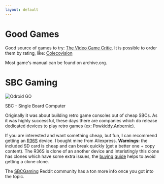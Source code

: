 ```yaml
---
layout: default
---
```


# Good Games

Good source of games to try: [The Video Game Critic](http://videogamecritic.com/).
It is possible to order them by rating, like: [Colecovision](http://videogamecritic.com/coleco_g.htm)

Most game's manual can be found on archive.org.

# SBC Gaming

![Odroid GO](https://cdn.hardkernel.com/wp-content/uploads/2018/10/go-%EB%B3%B4%EB%93%9C-1.jpg)

SBC - Single Board Computer

Originally it was about building retro game consoles out of cheap SBCs. As it was highly successful, these days there are companies which do release dedicated devices to play retro games (ex: [Powkiddy](https://powkiddy.com/),[Anbernic](https://anbernic.com/)).

If you are interested and want something cheap, but fun, I can recommend getting an [R36S](https://handhelds.miraheze.org/wiki/R36S_Handheld_Wiki) device. I bought mine from Aliexpress. **Warnings:** the included SD card is cheap and can break quickly (get a better one + copy content). The R36S is clone of an another device and interistingly this clone has clones which have some extra issues, the [buying guide](https://handhelds.miraheze.org/wiki/R36S_Buying_Guide) helps to avoid getting a clone clone.


The [SBCGaming](https://old.reddit.com/r/SBCGaming/) Reddit community has a ton more info once you got into the topic.
